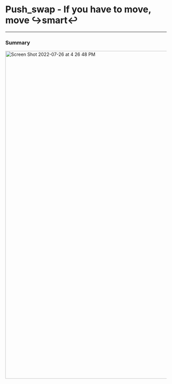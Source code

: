 <h1>Push_swap - If you have to move, move ↪️smart↩️</h1>

---

<h3>Summary</h3>

<img width="1024" alt="Screen Shot 2022-07-26 at 4 26 48 PM" src="https://raw.githubusercontent.com/pin3dev/42_Push_Swap/main/main_features_push_swap.jpg">
